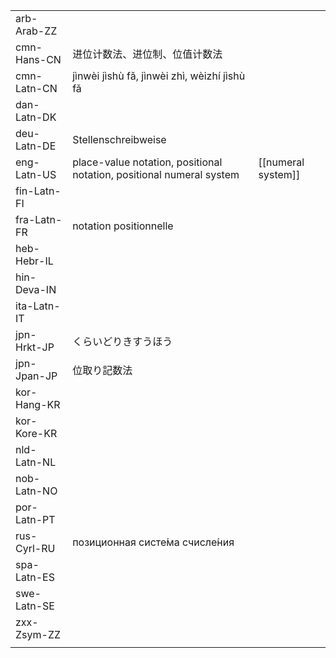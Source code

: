 | | | |
|-|-|-|
| arb-Arab-ZZ |  |  |
| cmn-Hans-CN | 进位计数法、进位制、位值计数法 |  |
| cmn-Latn-CN | jìnwèi jìshù fǎ, jìnwèi zhì, wèizhí jìshù fǎ |  |
| dan-Latn-DK |  |  |
| deu-Latn-DE | Stellenschreibweise |  |
| eng-Latn-US | place-value notation, positional notation, positional numeral system | [[numeral system]] |
| fin-Latn-FI |  |  |
| fra-Latn-FR | notation positionnelle |  |
| heb-Hebr-IL |  |  |
| hin-Deva-IN |  |  |
| ita-Latn-IT |  |  |
| jpn-Hrkt-JP | くらいどりきすうほう |  |
| jpn-Jpan-JP | 位取り記数法 |  |
| kor-Hang-KR |  |  |
| kor-Kore-KR |  |  |
| nld-Latn-NL |  |  |
| nob-Latn-NO |  |  |
| por-Latn-PT |  |  |
| rus-Cyrl-RU | позиционная систе́ма счисле́ния |  |
| spa-Latn-ES |  |  |
| swe-Latn-SE |  |  |
| zxx-Zsym-ZZ |  |  |
|  |  |  |

